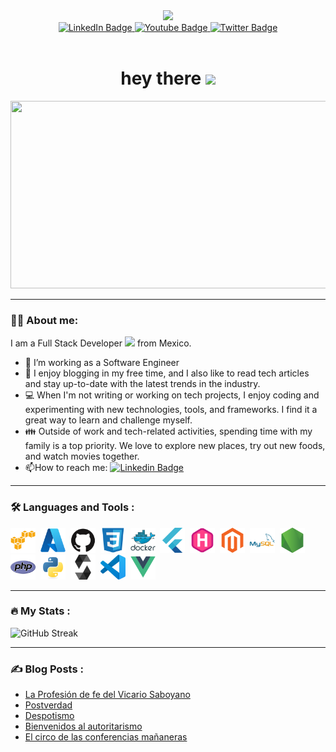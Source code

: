 <div id="header" align="center">
  <img src="https://media.giphy.com/media/M9gbBd9nbDrOTu1Mqx/giphy.gif" width="100"/>
</div>
<div id="badges" align="center">
  <a href="https://linkedin.com/in/jorgeikeda">
    <img src="https://img.shields.io/badge/LinkedIn-blue?style=for-the-badge&logo=linkedin&logoColor=white" alt="LinkedIn Badge"/>
  </a>
  <a href="https://www.youtube.com/@jorgeikeda">
    <img src="https://img.shields.io/badge/YouTube-red?style=for-the-badge&logo=youtube&logoColor=white" alt="Youtube Badge"/>
  </a>
  <a href="https://www.twitter.com/jorgeikeda">
    <img src="https://img.shields.io/badge/Twitter-blue?style=for-the-badge&logo=twitter&logoColor=white" alt="Twitter Badge"/>
  </a>
</div>
<div align="center">
<img src="https://komarev.com/ghpvc/?username=freebot&style=flat-square&color=blue" alt=""/>

<h1>
  hey there
  <img src="https://media.giphy.com/media/hvRJCLFzcasrR4ia7z/giphy.gif" width="30px"/>
</h1>
</div>

<div align="center">
  <img src="https://media.giphy.com/media/dWesBcTLavkZuG35MI/giphy.gif" width="600" height="300"/>
</div>

--- 

### :man_technologist: About me:

I am a Full Stack Developer <img src="https://media.giphy.com/media/WUlplcMpOCEmTGBtBW/giphy.gif" width="30"> from Mexico.

- :telescope: I’m working as a Software Engineer
- :memo: I enjoy blogging in my free time, and I also like to read tech articles and stay up-to-date with the latest trends in the industry.
- :computer: When I'm not writing or working on tech projects, I enjoy coding and experimenting with new technologies, tools, and frameworks. I find it a great way to learn and challenge myself.
- :family: Outside of work and tech-related activities, spending time with my family is a top priority. We love to explore new places, try out new foods, and watch movies together.
- :mailbox:How to reach me: [![Linkedin Badge](https://img.shields.io/badge/-kakbar-blue?style=flat&logo=Linkedin&logoColor=white)](https://linkedin.com/in/jorgeikeda)

---

### :hammer_and_wrench: Languages and Tools :
<div>
  <img src="https://github.com/devicons/devicon/blob/master/icons/amazonwebservices/amazonwebservices-original.svg" title="aws" alt="aws" width="40" height="40"/>&nbsp;
  <img src="https://github.com/devicons/devicon/blob/master/icons/azure/azure-original.svg" title="azure" alt="azure" width="40" height="40"/>&nbsp;
  <img src="https://github.com/devicons/devicon/blob/master/icons/github/github-original.svg" title="github" alt="github" width="40" height="40"/>&nbsp;
  <img src="https://github.com/devicons/devicon/blob/master/icons/css3/css3-original.svg" title="css3" alt="css3" width="40" height="40"/>&nbsp;
  <img src="https://github.com/devicons/devicon/blob/master/icons/docker/docker-original-wordmark.svg" title="docker" alt="docker" width="40" height="40"/>&nbsp;
  <img src="https://github.com/devicons/devicon/blob/master/icons/flutter/flutter-original.svg" title="flutter" alt="flutter" width="40" height="40"/>&nbsp;
  <img src="https://github.com/devicons/devicon/blob/master/icons/hugo/hugo-original.svg" title="hugo" alt="hugo"  width="40" height="40"/>&nbsp;
  <img src="https://github.com/devicons/devicon/blob/master/icons/magento/magento-original.svg" title="magento" alt="magento" width="40" height="40"/>&nbsp;
  <img src="https://github.com/devicons/devicon/blob/master/icons/mysql/mysql-original-wordmark.svg" title=mysql" alt="mysql" width="40" height="40"/>&nbsp;
  <img src="https://github.com/devicons/devicon/blob/master/icons/nodejs/nodejs-original.svg" title="nodejs" alt="nodejs" alt="javascript" width="40" height="40"/>&nbsp;
  <img src="https://github.com/devicons/devicon/blob/master/icons/php/php-original.svg" title="php" alt="php" width="40" height="40"/>&nbsp;
  <img src="https://github.com/devicons/devicon/blob/master/icons/python/python-original.svg" title="python" alt="python" width="40" height="40"/>&nbsp;
  <img src="https://github.com/devicons/devicon/blob/master/icons/solidity/solidity-original.svg" title="solidity" alt="solidity" width="40" height="40"/>&nbsp;         
  <img src="https://github.com/devicons/devicon/blob/master/icons/vscode/vscode-original.svg" title="vscode" alt="vscode" width="40" height="40"/>&nbsp;
  <img src="https://github.com/devicons/devicon/blob/master/icons/vuejs/vuejs-original.svg" title="vuejs" alt="vuejs" width="40" height="40"/>&nbsp; 
</div>
                                                                                                                                            
---

### :fire: My Stats :
                                                                                                                                            
![GitHub Streak](http://github-readme-streak-stats.herokuapp.com?user=freebot)
                                                                                                                                            
                                                                                                                                            
---

### :writing_hand: Blog Posts :
                                                                                                                                         
<!-- BLOG-POST-LIST:START -->
- [La Profesión de fe del Vicario Saboyano](https://jorgeikeda.medium.com/la-profesi%C3%B3n-de-fe-del-vicario-saboyano-0137d70cb813?source=rss-a766cc37cdd6------2)
- [Postverdad](https://jorgeikeda.medium.com/postverdad-f1cfaabae0d6?source=rss-a766cc37cdd6------2)
- [Despotismo](https://jorgeikeda.medium.com/despotismo-424ac216c07f?source=rss-a766cc37cdd6------2)
- [Bienvenidos al autoritarismo](https://jorgeikeda.medium.com/bienvenidos-al-autoritarismo-cca5c73a4ab1?source=rss-a766cc37cdd6------2)
- [El circo de las conferencias mañaneras](https://jorgeikeda.medium.com/el-circo-de-las-conferencias-ma%C3%B1aneras-7b326e6f22e8?source=rss-a766cc37cdd6------2)
<!-- BLOG-POST-LIST:END -->

                                                                                                                                            
<!--
**freebot/freebot** is a ✨ _special_ ✨ repository because its `README.md` (this file) appears on your GitHub profile.

Here are some ideas to get you started:

- 🔭 I’m currently working on ...
- 🌱 I’m currently learning ...
- 👯 I’m looking to collaborate on ...
- 🤔 I’m looking for help with ...
- 💬 Ask me about ...
- 📫 How to reach me: ...
- 😄 Pronouns: ...
- ⚡ Fun fact: ...
-->
